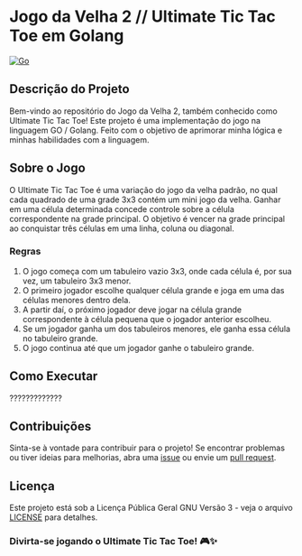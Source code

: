 
# Jogo da Velha 2 // Ultimate Tic Tac Toe em Golang
[![Go](https://img.shields.io/badge/Go-00ADD8?style=for-the-badge&logo=go&logoColor=white)](https://golang.org/)
## Descrição do Projeto
Bem-vindo ao repositório do Jogo da Velha 2, também conhecido como Ultimate Tic Tac Toe! Este projeto é uma implementação do jogo na linguagem GO / Golang. Feito com o objetivo de aprimorar minha lógica e minhas habilidades com a linguagem.

## Sobre o Jogo

O Ultimate Tic Tac Toe é uma variação do jogo da velha padrão, no qual cada quadrado de uma grade 3x3 contém um mini jogo da velha. Ganhar em uma célula determinada concede controle sobre a célula correspondente na grade principal. O objetivo é vencer na grade principal ao conquistar três células em uma linha, coluna ou diagonal.

### Regras

1. O jogo começa com um tabuleiro vazio 3x3, onde cada célula é, por sua vez, um tabuleiro 3x3 menor.
2. O primeiro jogador escolhe qualquer célula grande e joga em uma das células menores dentro dela.
3. A partir daí, o próximo jogador deve jogar na célula grande correspondente à célula pequena que o jogador anterior escolheu.
4. Se um jogador ganha um dos tabuleiros menores, ele ganha essa célula no tabuleiro grande.
5. O jogo continua até que um jogador ganhe o tabuleiro grande.

## Como Executar

?????????????

## Contribuições

Sinta-se à vontade para contribuir para o projeto! Se encontrar problemas ou tiver ideias para melhorias, abra uma [issue](https://github.com/seu-usuario/seu-repositorio/issues) ou envie um [pull request](https://github.com/seu-usuario/seu-repositorio/pulls).

## Licença

Este projeto está sob a Licença Pública Geral GNU Versão 3 - veja o arquivo [LICENSE](LICENSE.md) para detalhes.

### Divirta-se jogando o Ultimate Tic Tac Toe! 🎮✨
